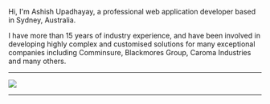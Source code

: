 Hi, I'm Ashish Upadhayay, a professional web application developer based in Sydney, Australia.

I have more than 15 years of industry experience, and have been involved in developing highly complex and customised solutions for many exceptional companies including Comminsure, Blackmores Group, Caroma Industries and many others.

-----

<img src="https://github-readme-stats.vercel.app/api?username=ashishupadhayay&show_icons=true&hide_border=true&count_private=true" />

-----

[website]: https://www.ashish.com.au
[linkedin]: http://linkedin.com/in/ashishupadhayay
